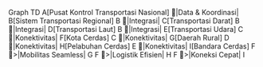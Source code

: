 Graph TD
    A[Pusat Kontrol Transportasi Nasional] |Data & Koordinasi| B[Sistem Transportasi Regional]
    B |Integrasi| C[Transportasi Darat]
    B |Integrasi| D[Transportasi Laut]
    B |Integrasi| E[Transportasi Udara]
    C |Konektivitas| F[Kota Cerdas]
    C |Konektivitas| G[Daerah Rural]
    D |Konektivitas| H[Pelabuhan Cerdas]
    E |Konektivitas| I[Bandara Cerdas]
    F >|Mobilitas Seamless| G
    F >|Logistik Efisien| H
    F >|Koneksi Cepat| I
```
